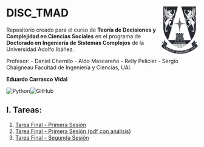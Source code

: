 # DISC_TMAD <img src="img/logo.png" align="right" width = "95px"/>
    
Repositorio creado para el curso de **Teoría de Decisiones y Complejidad en Ciencias Sociales** en el programa de **Doctorado en Ingeniería de Sistemas Complejos** de la Universidad Adolfo Ibáñez.

Profesor: - Daniel Chernilo - Aldo Mascareño - Relly Pelicier - Sergio Chaigneau 
Facultad de Ingeniería y Ciencias, UAI.

**Eduardo Carrasco Vidal**
 
![Python](https://img.shields.io/badge/python-%2314354C.svg)![GitHub](https://img.shields.io/badge/github-%23121011.svg)

## I. Tareas:
1. [Tarea Final - Primera Sesión](https://github.com/educarrascov/DISC_Teoria/blob/main/Sesion%20I/20230903%20Segregaci%C3%B3n_v10.ipynb)
2. [Tarea Final - Primera Sesión (pdf con análisis)](https://github.com/educarrascov/DISC_Teoria/blob/main/Sesion%20I/20231124%20Paper%20Desigualdad.pdf)
3. [Tarea Final - Segunda Sesión](https://github.com/educarrascov/DISC_Teoria/blob/main/Sesion%20II/Tarea_2_educarrascov.ipynb)

 
